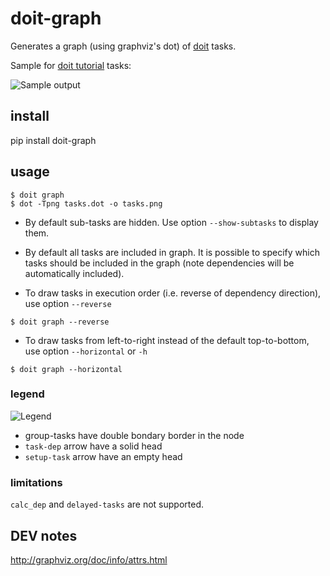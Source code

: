 
# doit-graph

Generates a graph (using graphviz's dot) of [doit](http://pydoit.org) tasks.

Sample for [doit tutorial](http://pydoit.org/tutorial_1.html) tasks:

![Sample output](/tasks.png)


## install

pip install doit-graph


## usage

```
$ doit graph
$ dot -Tpng tasks.dot -o tasks.png
```

- By default sub-tasks are hidden. Use option `--show-subtasks` to display them.

- By default all tasks are included in graph.
  It is possible to specify which tasks should be included in the graph (note dependencies will be automatically included).

- To draw tasks in execution order (i.e. reverse of dependency direction), use option `--reverse`

```
$ doit graph --reverse
```

- To draw tasks from left-to-right instead of the default top-to-bottom, use option `--horizontal` or `-h`

```
$ doit graph --horizontal
```

### legend

![Legend](/legend.png)

- group-tasks have double bondary border in the node
- `task-dep` arrow have a solid head
- `setup-task` arrow have an empty head



### limitations

`calc_dep` and `delayed-tasks` are not supported.



## DEV notes

http://graphviz.org/doc/info/attrs.html
